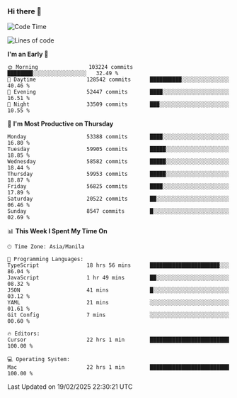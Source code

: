 ### Hi there 👋

<!--START_SECTION:waka-->
![Code Time](http://img.shields.io/badge/Code%20Time-5%2C871%20hrs%2027%20mins-blue)

![Lines of code](https://img.shields.io/badge/From%20Hello%20World%20I%27ve%20Written-121.0%20million%20lines%20of%20code-blue)

**I'm an Early 🐤** 

```text
🌞 Morning                103224 commits      ████████░░░░░░░░░░░░░░░░░   32.49 % 
🌆 Daytime                128542 commits      ██████████░░░░░░░░░░░░░░░   40.46 % 
🌃 Evening                52447 commits       ████░░░░░░░░░░░░░░░░░░░░░   16.51 % 
🌙 Night                  33509 commits       ███░░░░░░░░░░░░░░░░░░░░░░   10.55 % 
```
📅 **I'm Most Productive on Thursday** 

```text
Monday                   53388 commits       ████░░░░░░░░░░░░░░░░░░░░░   16.80 % 
Tuesday                  59905 commits       █████░░░░░░░░░░░░░░░░░░░░   18.85 % 
Wednesday                58582 commits       █████░░░░░░░░░░░░░░░░░░░░   18.44 % 
Thursday                 59953 commits       █████░░░░░░░░░░░░░░░░░░░░   18.87 % 
Friday                   56825 commits       ████░░░░░░░░░░░░░░░░░░░░░   17.89 % 
Saturday                 20522 commits       ██░░░░░░░░░░░░░░░░░░░░░░░   06.46 % 
Sunday                   8547 commits        █░░░░░░░░░░░░░░░░░░░░░░░░   02.69 % 
```


📊 **This Week I Spent My Time On** 

```text
🕑︎ Time Zone: Asia/Manila

💬 Programming Languages: 
TypeScript               18 hrs 56 mins      ██████████████████████░░░   86.04 % 
JavaScript               1 hr 49 mins        ██░░░░░░░░░░░░░░░░░░░░░░░   08.32 % 
JSON                     41 mins             █░░░░░░░░░░░░░░░░░░░░░░░░   03.12 % 
YAML                     21 mins             ░░░░░░░░░░░░░░░░░░░░░░░░░   01.61 % 
Git Config               7 mins              ░░░░░░░░░░░░░░░░░░░░░░░░░   00.60 % 

🔥 Editors: 
Cursor                   22 hrs 1 min        █████████████████████████   100.00 % 

💻 Operating System: 
Mac                      22 hrs 1 min        █████████████████████████   100.00 % 
```


 Last Updated on 19/02/2025 22:30:21 UTC
<!--END_SECTION:waka-->


<!--
**rad182/rad182** is a ✨ _special_ ✨ repository because its `README.md` (this file) appears on your GitHub profile.

Here are some ideas to get you started:

- 🔭 I’m currently working on ...
- 🌱 I’m currently learning ...
- 👯 I’m looking to collaborate on ...
- 🤔 I’m looking for help with ...
- 💬 Ask me about ...
- 📫 How to reach me: ...
- 😄 Pronouns: ...
- ⚡ Fun fact: ...
-->
